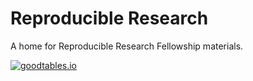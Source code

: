 # Reproducible Research
A home for Reproducible Research Fellowship materials.

[![goodtables.io](https://goodtables.io/badge/github/jmaasch/reproducible-research.svg)](https://goodtables.io/github/jmaasch/reproducible-research)
